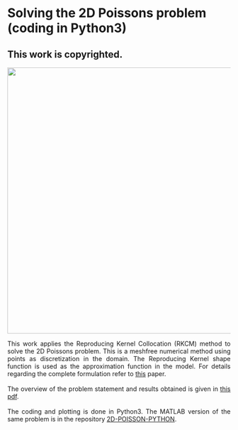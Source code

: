 # Solving the 2D Poissons problem (coding in Python3)
## This work is copyrighted.

<p align="center">
<img width="600" src="web2.png">
</p>

<div style="text-align: justify"> 

 This work applies the Reproducing Kernel Collocation (RKCM) method to solve the 2D Poissons problem. This is a meshfree numerical method using points as discretization in the domain. The Reproducing Kernel shape function is used as the approximation function in the model. For details regarding the complete formulation refer to <a href="https://doi.org/10.1002/num.20539" target="blank">this</a> paper. 
 <br/>
 <br/>
The overview of the problem statement and results obtained is given in <a href="https://github.com/bramyarao/2D-POISSON-MATLAB/blob/master/latex/Poisson.pdf" target="blank">this pdf</a>.
<br/>
<br/>
The coding and plotting is done in Python3. The MATLAB version of the same problem is in the repository <a href="https://bramyarao.github.io/2D-POISSON-MATLAB/" target="blank">2D-POISSON-PYTHON</a>.

</div>
